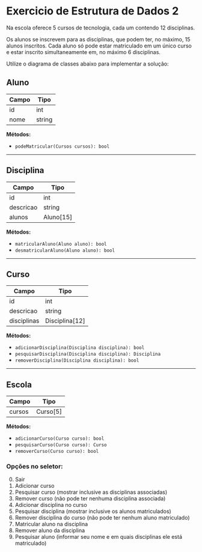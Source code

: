 # Exercicio de Estrutura de Dados 2

Na escola oferece 5 cursos de tecnologia, cada um contendo 12 disciplinas.

Os alunos se inscrevem para as disciplinas, que podem ter, no máximo, 15 alunos inscritos.
Cada aluno só pode estar matriculado em um único curso e estar inscrito simultaneamente em, no máximo 6 disciplinas.

Utilize o diagrama de classes abaixo para implementar a solução:
## Aluno
| Campo               | Tipo   |
|---------------------|--------|
| id                  | int    |
| nome                | string |

**Métodos:**
- `podeMatricular(Cursos cursos): bool`

---

## Disciplina
| Campo               | Tipo       |
|---------------------|------------|
| id                  | int        |
| descricao           | string     |
| alunos              | Aluno[15]  |

**Métodos:**
- `matricularAluno(Aluno aluno): bool`
- `desmatricularAluno(Aluno aluno): bool`

---

## Curso
| Campo               | Tipo           |
|---------------------|----------------|
| id                  | int            |
| descricao           | string         |
| disciplinas         | Disciplina[12] |

**Métodos:**
- `adicionarDisciplina(Disciplina disciplina): bool`
- `pesquisarDisciplina(Disciplina disciplina): Disciplina`
- `removerDisciplina(Disciplina disciplina): bool`

---

## Escola
| Campo               | Tipo     |
|---------------------|----------|
| cursos              | Curso[5] |

**Métodos:**
- `adicionarCurso(Curso curso): bool`
- `pesquisarCurso(Curso curso): Curso`
- `removerCurso(Curso curso): bool`


### Opções no seletor:
0. Sair
1. Adicionar curso
2. Pesquisar curso (mostrar inclusive as disciplinas associadas)
3. Remover curso (não pode ter nenhuma disciplina associada)
4. Adicionar disciplina no curso
5. Pesquisar disciplina (mostrar inclusive os alunos matriculados)
6. Remover disciplina do curso (não pode ter nenhum aluno matriculado)
7. Matricular aluno na disciplina
8. Remover aluno da disciplina
9. Pesquisar aluno (informar seu nome e em quais disciplinas ele está matriculado) 
